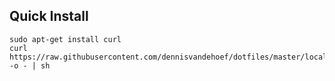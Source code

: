 ## Quick Install

    sudo apt-get install curl
    curl https://raw.githubusercontent.com/dennisvandehoef/dotfiles/master/local_install.sh -o - | sh
